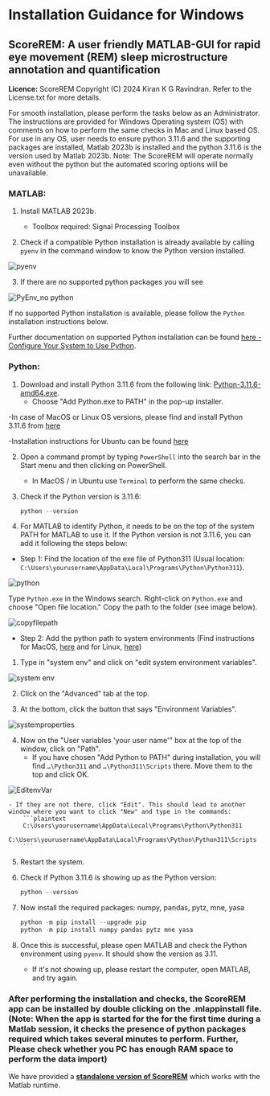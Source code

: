 # Installation Guidance for Windows

## ScoreREM: A user friendly MATLAB-GUI for rapid eye movement (REM) sleep microstructure annotation and quantification

**Licence:** ScoreREM Copyright (C) 2024 Kiran K G Ravindran. Refer to the License.txt for more details.

For smooth installation, please perform the tasks below as an Administrator. The instructions are provided for Windows Operating system (OS) with comments on how to perform the same checks in Mac and Linux based OS. For use in any OS, user needs to ensure python 3.11.6 and the supporting packages are installed, Matlab 2023b is installed and the python 3.11.6 is the version used by Matlab 2023b. Note: The ScoreREM will operate normally even without the python but the automated scoring options will be unavailable. 

### MATLAB:

1. Install MATLAB 2023b. 
    - Toolbox required: Signal Processing Toolbox

2. Check if a compatible Python installation is already available by calling `pyenv` in the command window to know the Python version installed.

![pyenv](https://github.com/KiranKGR/ScoreREMGUI/assets/94359263/7e057645-35c8-44c0-ae85-b09f2938fab6)

3. If there are no supported python packages you will see

![PyEnv_no python](https://github.com/KiranKGR/ScoreREMGUI/assets/94359263/a86da352-8f33-4915-aba7-74fceab7262e)

If no supported Python installation is available, please follow the `Python` installation instructions below. 

Further documentation on supported Python installation can be found [here - Configure Your System to Use Python](https://uk.mathworks.com/help/matlab/matlab_external/install-supported-python-implementation.html).

### Python:

1. Download and install Python 3.11.6 from the following link: [Python-3.11.6-amd64.exe](https://www.python.org/ftp/python/3.11.6/python-3.11.6-amd64.exe). 
    - Choose "Add Python.exe to PATH" in the pop-up installer.

-In case of MacOS or Linux OS versions, please find and install Python 3.11.6 from [here](https://www.python.org/downloads/release/python-3116/)

-Installation instructions for Ubuntu can be found [here](https://www.geeksforgeeks.org/how-to-install-python-in-ubuntu/)

2. Open a command prompt by typing `PowerShell` into the search bar in the Start menu and then clicking on PowerShell.
    - In MacOS / in Ubuntu use `Terminal` to perform the same checks.

4. Check if the Python version is 3.11.6:
    ```PowerShell
    python --version
    ```

5. For MATLAB to identify Python, it needs to be on the top of the system PATH for MATLAB to use it. If the Python version is not 3.11.6, you can add it following the steps below:

- Step 1: Find the location of the exe file of Python311 (Usual location: `C:\Users\yourusername\AppData\Local\Programs\Python\Python311`).

![python](https://github.com/KiranKGR/ScoreREMGUI/assets/94359263/f15ce5ce-5235-42aa-83d3-ab4431d81f81)

Type `Python.exe` in the Windows search. Right-click on `Python.exe` and choose "Open file location." Copy the path to the folder (see image below).

![copyfilepath](https://github.com/KiranKGR/ScoreREMGUI/assets/94359263/067edd7b-9fd8-4ee2-9136-ae5467d98e89)

- Step 2: Add the python path to system environments (Find instructions for MacOS, [here](https://mac.install.guide/python/path) and for Linux, [here](https://stackoverflow.com/questions/18247333/pythonpath-on-linux))
1. Type in "system env" and click on "edit system environment variables".

![system env](https://github.com/KiranKGR/ScoreREMGUI/assets/94359263/d8c467a4-4c79-4e47-883b-8dec749af6ab)

2. Click on the "Advanced" tab at the top.

3. At the bottom, click the button that says "Environment Variables".

![systemproperties](https://github.com/KiranKGR/ScoreREMGUI/assets/94359263/5a23d94c-ce46-44f0-abe5-b8583d431a29)

4. Now on the "User variables 'your user name'" box at the top of the window, click on "Path".
    - If you have chosen "Add Python to PATH" during installation, you will find `…\Python311` and `…\Python311\Scripts` there. Move them to the top and click OK.

![EditenvVar](https://github.com/KiranKGR/ScoreREMGUI/assets/94359263/90a7b364-e428-43de-8b34-1bab21b05091)
  
    - If they are not there, click "Edit". This should lead to another window where you want to click "New" and type in the commands:
        ```plaintext
        C:\Users\yourusername\AppData\Local\Programs\Python\Python311
        C:\Users\yourusername\AppData\Local\Programs\Python\Python311\Scripts
        ```

5. Restart the system.

6. Check if Python 3.11.6 is showing up as the Python version:
    ```PowerShell
    python --version
    ```

7. Now install the required packages: numpy, pandas, pytz, mne, yasa
    ```PowerShell
    python -m pip install --upgrade pip
    python -m pip install numpy pandas pytz mne yasa
    ```

8. Once this is successful, please open MATLAB and check the Python environment using `pyenv`. It should show the version as 3.11.
    - If it's not showing up, please restart the computer, open MATLAB, and try again.

### After performing the installation and checks, the ScoreREM app can be installed by double clicking on the .mlappinstall file. (Note: When the app is started for the for the first time during a Matlab session, it checks the presence of python packages required which takes several minutes to perform. Further, Please check whether you PC has enough RAM space to perform the data import)

We have provided a [**standalone version of ScoreREM**](https://github.com/KiranKGR/ScoreREMGUI/tree/2ee7f8c4e502ad681c1b462a68c1353d61cdbf46/src/Standalone_App_for_redistribution) which works with the Matlab runtime.

